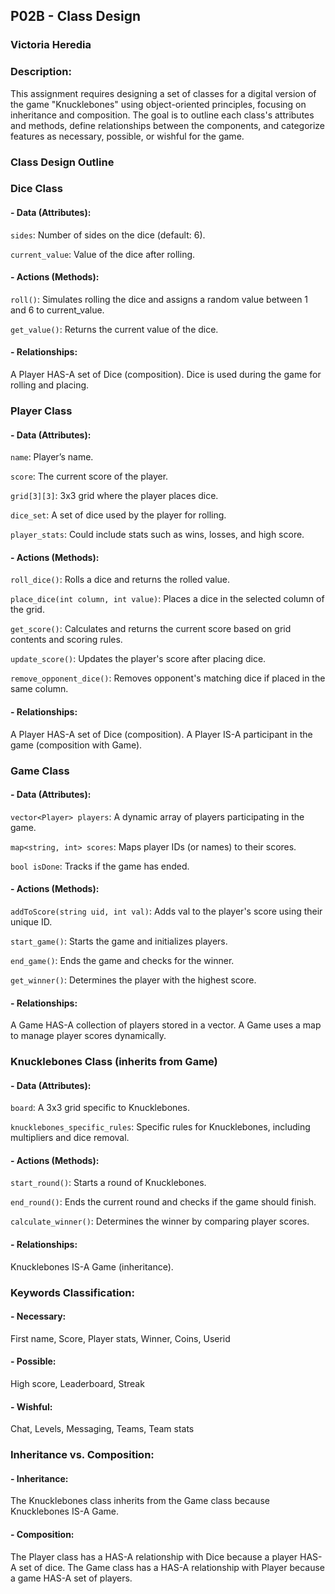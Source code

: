 ## P02B - Class Design 
### Victoria Heredia
### Description:

This assignment requires designing a set of classes for a digital version of the game "Knucklebones" using object-oriented principles, focusing on inheritance and composition. The goal is to outline each class's attributes and methods, define relationships between the components, and categorize features as necessary, possible, or wishful for the game.

### Class Design Outline

### Dice Class
#### - Data (Attributes):

`sides`: Number of sides on the dice (default: 6).

`current_value`: Value of the dice after rolling.

#### - Actions (Methods):

`roll()`: Simulates rolling the dice and assigns a random value between 1 and 6 to current_value.

`get_value()`: Returns the current value of the dice.

#### - Relationships:

A Player HAS-A set of Dice (composition).
Dice is used during the game for rolling and placing.

### Player Class
#### - Data (Attributes):

`name`: Player’s name.

`score`: The current score of the player.

`grid[3][3]`: 3x3 grid where the player places dice.

`dice_set`: A set of dice used by the player for rolling.

`player_stats`: Could include stats such as wins, losses, and high score.

#### - Actions (Methods):

`roll_dice()`: Rolls a dice and returns the rolled value.

`place_dice(int column, int value)`: Places a dice in the selected column of the grid.

`get_score()`: Calculates and returns the current score based on grid contents and scoring rules.

`update_score()`: Updates the player's score after placing dice.

`remove_opponent_dice()`: Removes opponent's matching dice if placed in the same column.

#### - Relationships:

A Player HAS-A set of Dice (composition).
A Player IS-A participant in the game (composition with Game).

### Game Class
#### - Data (Attributes):
`vector<Player> players`: A dynamic array of players participating in the game.

`map<string, int> scores`: Maps player IDs (or names) to their scores.

`bool isDone`: Tracks if the game has ended.

#### - Actions (Methods):

`addToScore(string uid, int val)`: Adds val to the player's score using their unique ID.

`start_game()`: Starts the game and initializes players.

`end_game()`: Ends the game and checks for the winner.

`get_winner()`: Determines the player with the highest score.

#### - Relationships:
A Game HAS-A collection of players stored in a vector<Player>.
A Game uses a map to manage player scores dynamically.

### Knucklebones Class (inherits from Game)
#### - Data (Attributes):
`board`: A 3x3 grid specific to Knucklebones.

`knucklebones_specific_rules`: Specific rules for Knucklebones, including multipliers and dice removal.

#### - Actions (Methods):
`start_round()`: Starts a round of Knucklebones.

`end_round()`: Ends the current round and checks if the game should finish.

`calculate_winner()`: Determines the winner by comparing player scores.

#### - Relationships:
Knucklebones IS-A Game (inheritance).

### Keywords Classification:
#### - Necessary:
First name, Score, Player stats, Winner, Coins, Userid

#### - Possible:
High score, Leaderboard, Streak

#### - Wishful: 
Chat, Levels, Messaging, Teams, Team stats

### Inheritance vs. Composition:
#### - Inheritance:
The Knucklebones class inherits from the Game class because Knucklebones IS-A Game.

#### - Composition:
The Player class has a HAS-A relationship with Dice because a player HAS-A set of dice.
The Game class has a HAS-A relationship with Player because a game HAS-A set of players.
